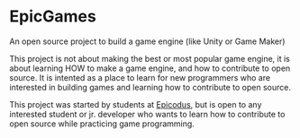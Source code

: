 # EpicGames
An open source project to build a game engine (like Unity or Game Maker)

This project is not about making the best or most popular game engine, it is about learning HOW to make a game engine, and how to contribute to open source. It is intented as a place to learn for new programmers who are interested in building games and learning how to contribute to open source.

This project was started by students at [Epicodus](http://epicodus.com), but is open to any interested student or jr. developer who wants to learn how to contribute to open source while practicing game programming.
